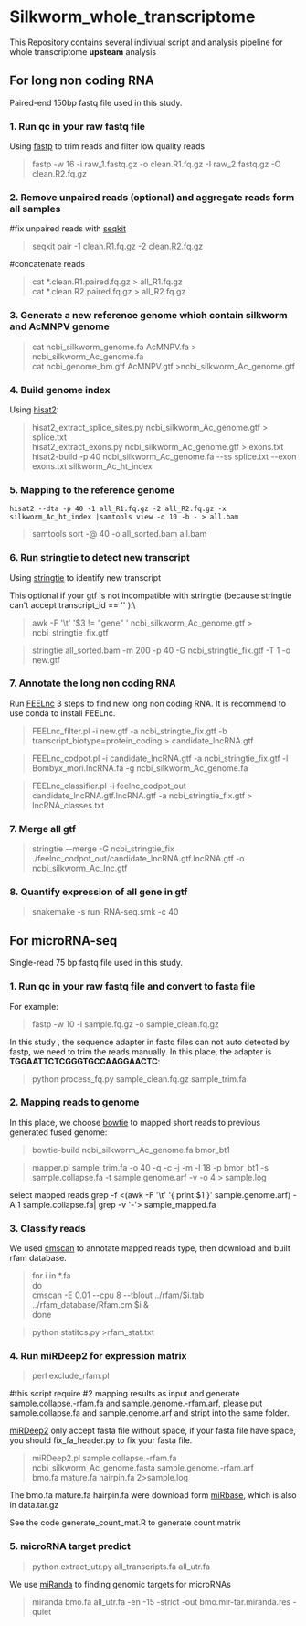 # Silkworm_whole_transcriptome
 This Repository contains several indiviual script and analysis pipeline for whole transcriptome **upsteam** analysis

## For long non coding RNA
Paired-end 150bp fastq file used in this study.

### 1. Run qc in your raw fastq file 

Using [fastp](https://github.com/OpenGene/fastp) to trim reads and filter low quality reads

>fastp -w 16 -i raw_1.fastq.gz -o clean.R1.fq.gz -I raw_2.fastq.gz -O clean.R2.fq.gz

### 2. Remove unpaired reads (optional) and aggregate reads form all samples 

#fix unpaired reads with [seqkit](https://bioinf.shenwei.me/seqkit/usage/)
>seqkit pair -1 clean.R1.fq.gz -2 clean.R2.fq.gz

#concatenate reads 
>cat *.clean.R1.paired.fq.gz > all_R1.fq.gz\
>cat *.clean.R2.paired.fq.gz > all_R2.fq.gz


### 3. Generate a new reference genome which contain silkworm and AcMNPV genome

>cat ncbi_silkworm_genome.fa AcMNPV.fa > ncbi_silkworm_Ac_genome.fa \
cat ncbi_genome_bm.gtf AcMNPV.gtf >ncbi_silkworm_Ac_genome.gtf

### 4. Build genome index

Using [hisat2](https://github.com/DaehwanKimLab/hisat2):
>hisat2_extract_splice_sites.py ncbi_silkworm_Ac_genome.gtf > splice.txt\
hisat2_extract_exons.py ncbi_silkworm_Ac_genome.gtf > exons.txt\
hisat2-build -p 40 ncbi_silkworm_Ac_genome.fa --ss splice.txt --exon exons.txt silkworm_Ac_ht_index

### 5. Mapping to the reference genome

`hisat2 --dta -p 40 -1 all_R1.fq.gz -2 all_R2.fq.gz -x silkworm_Ac_ht_index |samtools view -q 10 -b - > all.bam`

>samtools sort -@ 40 -o all_sorted.bam all.bam

### 6. Run stringtie to detect new transcript

Using [stringtie](https://github.com/gpertea/stringtie) to identify new transcript

This optional if your gtf is not incompatible with stringtie (because stringtie can't accept transcript_id == '' ):\
>awk -F '\t' '$3 != "gene" ' ncbi_silkworm_Ac_genome.gtf > ncbi_stringtie_fix.gtf

>stringtie all_sorted.bam -m 200 -p 40 -G ncbi_stringtie_fix.gtf -T 1 -o new.gtf

### 7. Annotate the long non coding RNA
Run [FEELnc](https://github.com/tderrien/FEELnc) 3 steps to find new long non coding RNA.
It is recommend to use conda to install FEELnc.
>FEELnc_filter.pl -i new.gtf -a ncbi_stringtie_fix.gtf -b transcript_biotype=protein_coding 
\> candidate_lncRNA.gtf

>FEELnc_codpot.pl -i candidate_lncRNA.gtf 
-a ncbi_stringtie_fix.gtf -l Bombyx_mori.lncRNA.fa -g ncbi_silkworm_Ac_genome.fa

>FEELnc_classifier.pl -i feelnc_codpot_out candidate_lncRNA.gtf.lncRNA.gtf -a ncbi_stringtie_fix.gtf > lncRNA_classes.txt

### 7. Merge all gtf
>stringtie --merge -G ncbi_stringtie_fix ./feelnc_codpot_out/candidate_lncRNA.gtf.lncRNA.gtf -o ncbi_silkworm_Ac_lnc.gtf

### 8. Quantify expression of all gene in gtf
>snakemake -s run_RNA-seq.smk -c 40

## For microRNA-seq

Single-read 75 bp fastq file used in this study.

### 1. Run qc in your raw fastq file and convert to fasta file
For example:
>fastp -w 10 -i sample.fq.gz -o sample_clean.fq.gz 

In this study , the sequence adapter in fastq files can not auto detected by fastp, we need to trim the reads manually. In this place, the adapter is **TGGAATTCTCGGGTGCCAAGGAACTC**:
>python process_fq.py sample_clean.fq.gz sample_trim.fa

### 2. Mapping reads to genome

In this place, we choose [bowtie](https://github.com/BenLangmead/bowtie) to mapped short reads to previous generated fused genome:
>bowtie-build ncbi_silkworm_Ac_genome.fa bmor_bt1

>mapper.pl sample_trim.fa -o 40 -q -c -j -m -l 18 -p bmor_bt1 
-s sample.collapse.fa -t sample.genome.arf -v -o 4 > sample.log

select mapped reads
grep -f <(awk -F '\t' '{ print $1 }' sample.genome.arf) -A 1 sample.collapse.fa| grep -v '-'> sample_mapped.fa

### 3. Classify reads  
We used [cmscan](https://docs.rfam.org/en/latest/genome-annotation.html) to annotate mapped reads type, then download and built rfam database.
>for i in *.fa\
do\
cmscan -E 0.01 --cpu 8 --tblout ../rfam/$i.tab  ../rfam_database/Rfam.cm $i &\
done

>python statitcs.py >rfam_stat.txt

### 4. Run miRDeep2 for expression matrix

>perl exclude_rfam.pl

#this script require #2 mapping results as input and generate sample.collapse.-rfam.fa and sample.genome.-rfam.arf, please put sample.collapse.fa and sample.genome.arf and stript into the same folder.

[miRDeep2](https://github.com/rajewsky-lab/mirdeep2) only accept fasta file without space, if your fasta file have space, you should fix_fa_header.py to fix your fasta file.

>miRDeep2.pl sample.collapse.-rfam.fa \
ncbi_silkworm_Ac_genome.fasta sample.genome.-rfam.arf \
bmo.fa mature.fa hairpin.fa 2>sample.log



The bmo.fa mature.fa hairpin.fa were download form [miRbase](https://www.mirbase.org/ftp.shtml), which is also in data.tar.gz

See the code generate_count_mat.R to generate count matrix

### 5. microRNA target predict

>python extract_utr.py all_transcripts.fa all_utr.fa

We use [miRanda](https://cbio.mskcc.org/miRNA2003/miranda.html) to finding genomic targets for microRNAs

>miranda bmo.fa all_utr.fa  -en -15 -strict -out bmo.mir-tar.miranda.res -quiet
